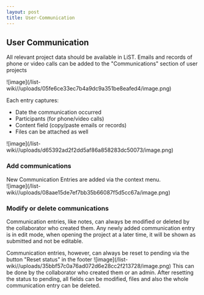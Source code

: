 ```yaml
---
layout: post
title: User-Communication
---
```


## User Communication

All relevant project data should be available in LiST. Emails and records of phone or video calls can be added to the "Communications" section of user projects

![image]\(/list-wiki//uploads/05fe6ce33ec7b4a9dc9a351be8eafed4/image.png\)

Each entry captures:
* Date the communication occurred
* Participants (for phone/video calls)
* Content field (copy/paste emails or records)
* Files can be attached as well

![image]\(/list-wiki//uploads/d65392ad2f2dd5af86a858283dc50073/image.png\)

### Add communications

New Communication Entries are added via the context menu.  
![image]\(/list-wiki//uploads/08aae15de7ef7bb35b66087f5d5cc67a/image.png\)

### Modify or delete communications

Communication entries, like notes, can always be modified or deleted by the collaborator who created them.
Any newly added communication entry is in edit mode, when opening the project at a later time, it will be shown as submitted and not be editable.

Communication entries, however, can always be reset to pending via the button "Reset status" in the footer
![image]\(/list-wiki//uploads/35bbf57c0a76ad072d6e28cc2f213728/image.png\)
This can be done by the collaborator who created them or an admin. After resetting the status to pending, all fields can be modified, files and also the whole communication entry can be deleted.








